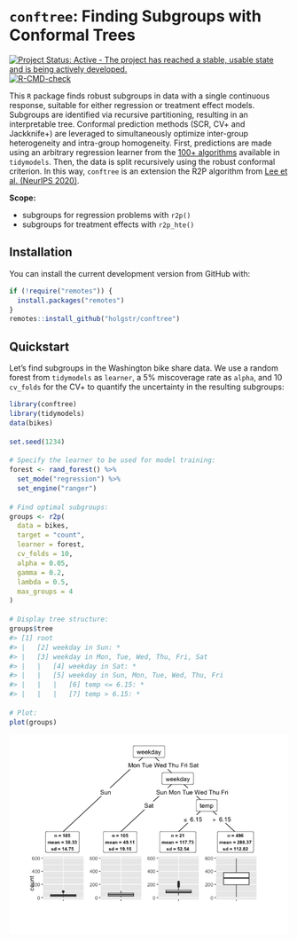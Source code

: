 
<!-- README.md is generated from README.Rmd. Please edit that file -->

# **`conftree`**: Finding Subgroups with Conformal Trees

<!-- badges: start -->

[![Project Status: Active - The project has reached a stable, usable
state and is being actively
developed.](https://www.repostatus.org/badges/latest/active.svg)](https://www.repostatus.org/#active)
[![R-CMD-check](https://github.com/holgstr/conftree/actions/workflows/R-CMD-check.yaml/badge.svg)](https://github.com/holgstr/conftree/actions/workflows/R-CMD-check.yaml)
<!-- badges: end -->

This `R` package finds robust subgroups in data with a single continuous
response, suitable for either regression or treatment effect models.
Subgroups are identified via recursive partitioning, resulting in an
interpretable tree. Conformal prediction methods (SCR, CV+ and
Jackknife+) are leveraged to simultaneously optimize inter-group
heterogeneity and intra-group homogeneity. First, predictions are made
using an arbitrary regression learner from the [100+
algorithms](https://www.tidymodels.org/find/parsnip/) available in
`tidymodels`. Then, the data is split recursively using the robust
conformal criterion. In this way, `conftree` is an extension the R2P
algorithm from [Lee et al. (NeurIPS
2020)](https://proceedings.neurips.cc/paper/2020/hash/1819020b02e926785cf3be594d957696-Abstract.html).

**Scope:**

- subgroups for regression problems with `r2p()`
- subgroups for treatment effects with `r2p_hte()`

## Installation

You can install the current development version from GitHub with:

``` r
if (!require("remotes")) {
  install.packages("remotes")
}
remotes::install_github("holgstr/conftree")
```

## Quickstart

Let’s find subgroups in the Washington bike share data. We use a random
forest from `tidymodels` as `learner`, a 5% miscoverage rate as `alpha`,
and 10 `cv_folds` for the CV+ to quantify the uncertainty in the
resulting subgroups:

``` r
library(conftree)
library(tidymodels)
data(bikes)

set.seed(1234)

# Specify the learner to be used for model training:
forest <- rand_forest() %>%
  set_mode("regression") %>%
  set_engine("ranger")

# Find optimal subgroups:
groups <- r2p(
  data = bikes,
  target = "count",
  learner = forest,
  cv_folds = 10,
  alpha = 0.05,
  gamma = 0.2,
  lambda = 0.5,
  max_groups = 4
)

# Display tree structure:
groups$tree
#> [1] root
#> |   [2] weekday in Sun: *
#> |   [3] weekday in Mon, Tue, Wed, Thu, Fri, Sat
#> |   |   [4] weekday in Sat: *
#> |   |   [5] weekday in Sun, Mon, Tue, Wed, Thu, Fri
#> |   |   |   [6] temp <= 6.15: *
#> |   |   |   [7] temp > 6.15: *

# Plot:
plot(groups)
```

![](man/figures/unnamed-chunk-2-1.png)<!-- -->
